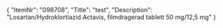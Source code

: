 {
  "ItemNr": "098708",
  "Title": "test",
  "Description": "Losartan/Hydroklortiazid Actavis, filmdragerad tablett 50 mg/12,5 mg"
}
